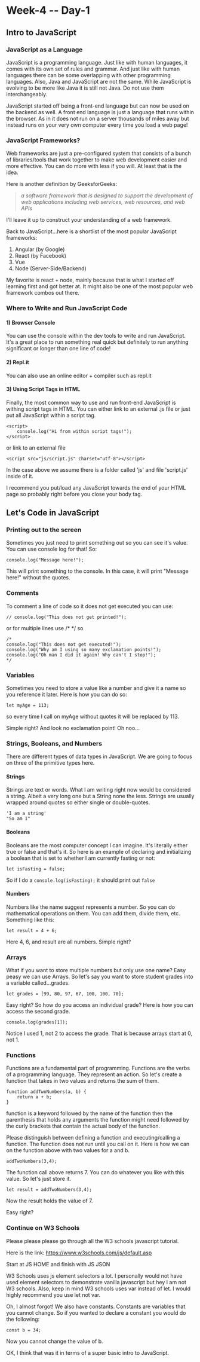 # Week-4 -- Day-1

## Intro to JavaScript

###  JavaScript as a Language

JavaScript is a programming language. Just like with human languages, it comes with its own set of rules and grammar. And just like with human languages there can be some overlapping with other programming languages. Also, Java and JavaScript are not the same. While JavaScript is evolving to be more like Java it is still not Java. Do not use them interchangeably.

JavaScript started off being a front-end language but can now be used on the backend as well.
A front end language is just a language that runs within the browser. As in it does not run on a server thousands of miles away but instead runs on your very own computer every time you load a web page!

### JavaScript Frameworks?

Web frameworks are just a pre-configured system that consists of a bunch of libraries/tools that work together to make web development easier and more effective. You can do more with less if you will. At least that is the idea.

Here is another definition by GeeksforGeeks:

> _a software framework that is designed to support the development of web applications including web services, web resources, and web APIs_

I'll leave it up to construct your understanding of a web framework.

Back to JavaScript...here is a shortlist of the most popular JavaScript frameworks:

 1. Angular (by Google)
 2. React (by Facebook)
 3. Vue
 4. Node (Server-Side/Backend)

My favorite is react + node, mainly because that is what I started off learning first and got better at. It might also be one of the most popular web framework combos out there.

### Where to Write and Run JavaScript Code

#### 1) Browser Console
You can use the console within the dev tools to write and run JavaScript. It's a great place to run something real quick but definitely to run anything significant or longer than one line of code!

#### 2) Repl.it

You can also use an online editor + compiler such as repl.it

#### 3) Using Script Tags in HTML

Finally, the most common way to use and run front-end JavaScript is withing script tags in HTML. You can either link to an external .js file or just put all JavaScript within a script tag.

    <script>
	    console.log("Hi from within script tags!");
    </script>

or link to an external file

    <script src="js/script.js" charset="utf-8"></script>

In the case above we assume there is a folder called 'js' and file 'script.js' inside of it.

I recommend you put/load any JavaScript towards the end of your HTML page so probably right before you close your body tag.

## Let's Code in JavaScript

### Printing out to the screen
Sometimes you just need to print something out so you can see it's value. You can use console log for that! So:

    console.log("Message here!");

 This will print something to the console. In this case, it will print "Message here!" without the quotes.

### Comments

To comment a line of code so it does not get executed you can use:

    // console.log("This does not get printed!");

or for multiple lines use /* */ so

    /*
    console.log("This does not get executed!");
    console.log("Why am I using so many exclamation points!");
    console.log("Oh man I did it again! Why can't I stop!");
    */

### Variables

Sometimes you need to store a value like a number and give it a name so you reference it later. Here is how you can do so:

    let myAge = 113;

so every time I call on myAge without quotes it will be replaced by 113.

Simple right? And look no exclamation point! Oh noo...

### Strings, Booleans, and Numbers

There are different types of data types in JavaScript. We are going to focus on three of the primitive types here.

#### Strings

Strings are text or words. What I am writing right now would be considered a string. Albeit a very long one but a String none the less. Strings are usually wrapped around quotes so either single or double-quotes.

    'I am a string'
    "So am I"

#### Booleans

Booleans are the most computer concept I can imagine. It's literally either true or false and that's it. So here is an example of declaring and initializing a boolean that is set to whether I am currently fasting or not:

    let isFasting = false;

So if I do a `console.log(isFasting);` it should print out `false`

#### Numbers

Numbers like the name suggest represents a number. So you can do mathematical operations on them. You can add them, divide them, etc. Something like this:

    let result = 4 + 6;

Here 4, 6, and result are all numbers. Simple right?

### Arrays

What if you want to store multiple numbers but only use one name? Easy peasy we can use Arrays. So let's say you want to store student grades into a variable called...grades.

    let grades = [99, 80, 97, 67, 100, 100, 70];

Easy right? So how do you access an individual grade? Here is how you can access the second grade.

    console.log(grades[1]);

Notice I used 1, not 2 to access the grade. That is because arrays start at 0, not 1.

### Functions

Functions are a fundamental part of programming. Functions are the verbs of a programming language. They represent an action. So let's create a function that takes in two values and returns the sum of them.

    function addTwoNumbers(a, b) {
	    return a + b;
    }

function is a keyword followed by the name of the function then the parenthesis that holds any arguments the function might need followed by the curly brackets that contain the actual body of the function.

Please distinguish between defining a function and executing/calling a function. The function does not run until you call on it. Here is how we can on the function above with two values for a and b.

    addTwoNumbers(3,4);

The function call above returns 7. You can do whatever you like with this value. So let's just store it.

    let result = addTwoNumbers(3,4);

Now the result holds the value of 7.

Easy right?


### Continue on W3 Schools

Please please please go through all the W3 schools javascript tutorial.

Here is the link: https://www.w3schools.com/js/default.asp

Start at JS HOME and finish with JS JSON

W3 Schools uses js element selectors a lot. I personally would not have used element selectors to demonstrate vanilla javascript but hey I am not W3 schools. Also, keep in mind W3 schools uses var instead of let. I would highly recommend you use let not var.

Oh, I almost forgot! We also have constants. Constants are variables that you cannot change.
So if you wanted to declare a constant you would do the following:

    const b = 34;

Now you cannot change the value of b.

OK, I think that was it in terms of a super basic intro to JavaScript.
